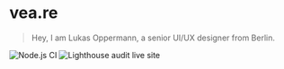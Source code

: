 # vea.re
> Hey, I am Lukas Oppermann, a senior UI/UX designer from Berlin.

![Node.js CI](https://github.com/lukasoppermann/veare/workflows/Node.js%20CI/badge.svg?branch=master)
![Lighthouse audit live site](https://github.com/lukasoppermann/veare/workflows/Lighthouse%20audit%20live%20site/badge.svg)
